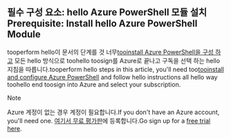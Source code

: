 ## <a name="prerequisite-install-hello-azure-powershell-module"></a><span data-ttu-id="e849f-101">필수 구성 요소: hello Azure PowerShell 모듈 설치</span><span class="sxs-lookup"><span data-stu-id="e849f-101">Prerequisite: Install hello Azure PowerShell Module</span></span>

<span data-ttu-id="e849f-102">tooperform hello이 문서의 단계를 것 너무[tooinstall Azure PowerShell을 구성 하 고](/powershell/azureps-cmdlets-docs) 모든 hello 방식으로 toohello toosign를 Azure로 끝나고 구독을 선택 하는 hello 지침을 따릅니다.</span><span class="sxs-lookup"><span data-stu-id="e849f-102">tooperform hello steps in this article, you'll need too[tooinstall and configure Azure PowerShell](/powershell/azureps-cmdlets-docs) and follow hello instructions all hello way toohello end toosign into Azure and select your subscription.</span></span>

> [!NOTE]
> <span data-ttu-id="e849f-103">Azure 계정이 없는 경우 계정이 필요합니다.</span><span class="sxs-lookup"><span data-stu-id="e849f-103">If you don't have an Azure account, you'll need one.</span></span> <span data-ttu-id="e849f-104">[여기서 무료 평가판](../articles/active-directory/sign-up-organization.md)에 등록합니다.</span><span class="sxs-lookup"><span data-stu-id="e849f-104">Go sign up for a [free trial here](../articles/active-directory/sign-up-organization.md).</span></span>

